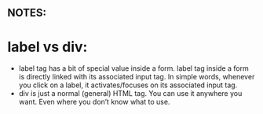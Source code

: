 ## NOTES:

# label vs div:

- label tag has a bit of special value inside a form. label tag inside a form is directly linked with its associated input tag. In simple words, whenever you click on a label, it activates/focuses on its associated input tag. 
- div is just a normal (general) HTML tag. You can use it anywhere you want. Even where you don’t know what to use.
